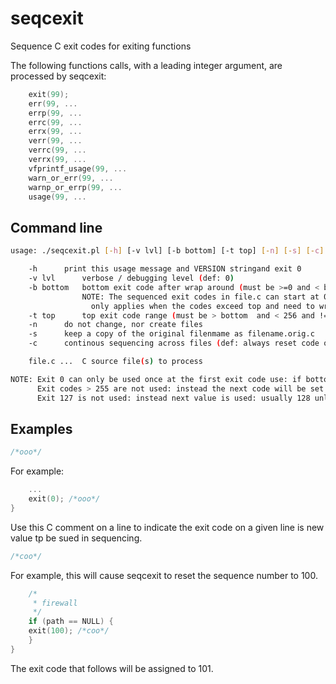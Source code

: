 # seqcexit
Sequence C exit codes for exiting functions

The following functions calls, with a leading integer argument, are processed by seqcexit:

```c
    exit(99);
    err(99, ...
    errp(99, ...
    errc(99, ...
    errx(99, ...
    verr(99, ...
    verrc(99, ...
    verrx(99, ...
    vfprintf_usage(99, ...
    warn_or_err(99, ...
    warnp_or_errp(99, ...
    usage(99, ...
```

## Command line

```sh
usage: ./seqcexit.pl [-h] [-v lvl] [-b bottom] [-t top] [-n] [-s] [-c] file.c [file2.c ...]

	-h		print this usage message and VERSION stringand exit 0
	-v lvl		verbose / debugging level (def: 0)
	-b bottom	bottom exit code after wrap around (must be >=0 and < bottom and != 127) (def: 10)
			    NOTE: The sequenced exit codes in file.c can start at 0. The bottom  value
				  only applies when the codes exceed top and need to wrap around.
	-t top		top exit code range (must be > bottom  and < 256 and != 127) (def: 249)
	-n		do not change, nor create files
	-s		keep a copy of the original filenmame as filename.orig.c
	-c		continous sequencing across files (def: always reset code on a new file)

	file.c ...	C source file(s) to process

NOTE: Exit 0 can only be used once at the first exit code use: if bottom  == 0.
      Exit codes > 255 are not used: instead the next code will be set to bottom , or set to 1 if bottom  == 0.
      Exit 127 is not used: instead next value is used: usually 128 unless top == 128 in which case bottom  is used.
```

## Examples

```c
/*ooo*/
```

For example:

```c
    ...
    exit(0); /*ooo*/
}
```

Use this C comment on a line to indicate the exit code on a given line is
new value tp be sued in sequencing.

```c
/*coo*/
```

For example, this will cause seqcexit to reset the sequence number to 100.

```c
    /*
     * firewall
     */
    if (path == NULL) {
	exit(100); /*coo*/
    }
}
```

The exit code that follows will be assigned to 101.
